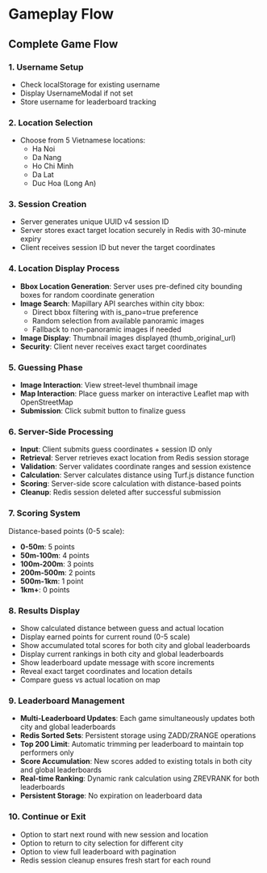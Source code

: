 # Gameplay Flow

## Complete Game Flow

### 1. Username Setup
- Check localStorage for existing username
- Display UsernameModal if not set
- Store username for leaderboard tracking

### 2. Location Selection
- Choose from 5 Vietnamese locations:
  - Ha Noi
  - Da Nang
  - Ho Chi Minh
  - Da Lat
  - Duc Hoa (Long An)

### 3. Session Creation
- Server generates unique UUID v4 session ID
- Server stores exact target location securely in Redis with 30-minute expiry
- Client receives session ID but never the target coordinates

### 4. Location Display Process
- **Bbox Location Generation**: Server uses pre-defined city bounding boxes for random coordinate generation
- **Image Search**: Mapillary API searches within city bbox:
  - Direct bbox filtering with is_pano=true preference
  - Random selection from available panoramic images
  - Fallback to non-panoramic images if needed
- **Image Display**: Thumbnail images displayed (thumb_original_url)
- **Security**: Client never receives exact target coordinates

### 5. Guessing Phase
- **Image Interaction**: View street-level thumbnail image
- **Map Interaction**: Place guess marker on interactive Leaflet map with OpenStreetMap
- **Submission**: Click submit button to finalize guess

### 6. Server-Side Processing
- **Input**: Client submits guess coordinates + session ID only
- **Retrieval**: Server retrieves exact location from Redis session storage
- **Validation**: Server validates coordinate ranges and session existence
- **Calculation**: Server calculates distance using Turf.js distance function
- **Scoring**: Server-side score calculation with distance-based points
- **Cleanup**: Redis session deleted after successful submission

### 7. Scoring System
Distance-based points (0-5 scale):
- **0-50m**: 5 points
- **50m-100m**: 4 points  
- **100m-200m**: 3 points
- **200m-500m**: 2 points
- **500m-1km**: 1 point
- **1km+**: 0 points

### 8. Results Display
- Show calculated distance between guess and actual location
- Display earned points for current round (0-5 scale)
- Show accumulated total scores for both city and global leaderboards
- Display current rankings in both city and global leaderboards
- Show leaderboard update message with score increments
- Reveal exact target coordinates and location details
- Compare guess vs actual location on map

### 9. Leaderboard Management
- **Multi-Leaderboard Updates**: Each game simultaneously updates both city and global leaderboards
- **Redis Sorted Sets**: Persistent storage using ZADD/ZRANGE operations
- **Top 200 Limit**: Automatic trimming per leaderboard to maintain top performers only
- **Score Accumulation**: New scores added to existing totals in both city and global leaderboards
- **Real-time Ranking**: Dynamic rank calculation using ZREVRANK for both leaderboards
- **Persistent Storage**: No expiration on leaderboard data

### 10. Continue or Exit
- Option to start next round with new session and location
- Option to return to city selection for different city
- Option to view full leaderboard with pagination
- Redis session cleanup ensures fresh start for each round